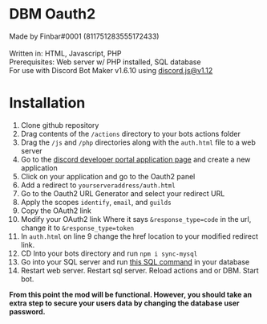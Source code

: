 # DBM Oauth2

Made by Finbar#0001 (811751283555172433)
<br><br>
Written in: HTML, Javascript, PHP
<br>
Prerequisites: Web server w/ PHP installed, SQL database
<br>
For use with Discord Bot Maker v1.6.10 using discord.js@v1.12

# Installation

1. Clone github repository
2. Drag contents of the `/actions` directory to your bots actions folder
3. Drag the `/js` and `/php` directories along with the `auth.html` file to a web server
4. Go to the [discord developer portal application page](https://discord.com/developers/applications) and create a new application
5. Click on your application and go to the Oauth2 panel
6. Add a redirect to `yourserveraddress/auth.html`
7. Go to the Oauth2 URL Generator and select your redirect URL
8. Apply the scopes `identify`, `email`, and `guilds`
9. Copy the OAuth2 link
10. Modify your OAuth2 link Where it says `&response_type=code` in the url, change it to `&response_type=token`
11. In `auth.html` on line 9 change the href location to your modified redirect link.
12. CD Into your bots directory and run `npm i sync-mysql`
13. Go into your SQL server and run [this SQL command](https://github.com/OneAndonlyFinbar/dbm-oauth2/blob/main/createDatabase.sql) in your database
14. Restart web server. Restart sql server. Reload actions and or DBM. Start bot.

**From this point the mod will be functional. However, you should take an extra step to secure your users data by changing the database user password.**
